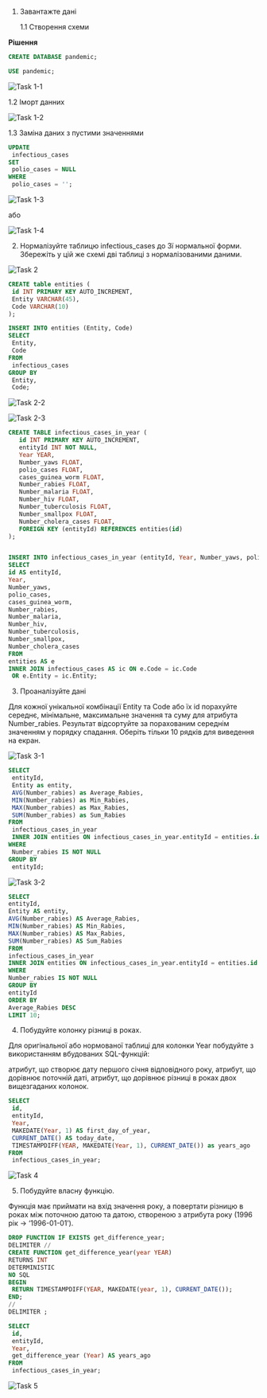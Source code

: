 1.  Завантажте дані

    1.1 Створення схеми

**Рішення**

```sql
CREATE DATABASE pandemic;

USE pandemic;
```

![Task 1-1](./images/Task-1-1.png)

1.2 Іморт данних

![Task 1-2](./images/Task-1-2.png)

1.3 Заміна даних з пустими значеннями

```sql
UPDATE
 infectious_cases
SET
 polio_cases = NULL
WHERE
 polio_cases = '';
```
![Task 1-3](./images/Task-1-3.png)

або 

![Task 1-4](./images/Task-1-4.png)

2. Нормалізуйте таблицю infectious_cases до 3ї нормальної форми. Збережіть у цій же схемі дві таблиці з нормалізованими даними.


![Task 2](./images/Task-2.png)

```sql
CREATE table entities (
 id INT PRIMARY KEY AUTO_INCREMENT,
 Entity VARCHAR(45),
 Code VARCHAR(10)
);

INSERT INTO entities (Entity, Code)
SELECT
 Entity,
 Code
FROM
 infectious_cases
GROUP BY
 Entity,
 Code;
```

![Task 2-2](./images/Task-2-2.png)

![Task 2-3](./images/Task-2-3.png)

```sql
CREATE TABLE infectious_cases_in_year (
   id INT PRIMARY KEY AUTO_INCREMENT,
   entityId INT NOT NULL,
   Year YEAR,
   Number_yaws FLOAT,
   polio_cases FLOAT,
   cases_guinea_worm FLOAT,
   Number_rabies FLOAT,
   Number_malaria FLOAT,
   Number_hiv FLOAT,
   Number_tuberculosis FLOAT,
   Number_smallpox FLOAT,
   Number_cholera_cases FLOAT,
   FOREIGN KEY (entityId) REFERENCES entities(id)
);


INSERT INTO infectious_cases_in_year (entityId, Year, Number_yaws, polio_cases, cases_guinea_worm, Number_rabies, Number_malaria, Number_hiv, Number_tuberculosis, Number_smallpox, Number_cholera_cases)
SELECT
id AS entityId,
Year,
Number_yaws,
polio_cases,
cases_guinea_worm,
Number_rabies,
Number_malaria,
Number_hiv,
Number_tuberculosis,
Number_smallpox,
Number_cholera_cases
FROM
entities AS e
INNER JOIN infectious_cases AS ic ON e.Code = ic.Code
 OR e.Entity = ic.Entity;

```

3. Проаналізуйте дані

Для кожної унікальної комбінації Entity та Code або їх id порахуйте середнє, мінімальне, максимальне значення та суму для атрибута Number_rabies.
Результат відсортуйте за порахованим середнім значенням у порядку спадання.
Оберіть тільки 10 рядків для виведення на екран.

![Task 3-1](./images/Task-3-1.png)

```sql
SELECT
 entityId,
 Entity as entity,
 AVG(Number_rabies) as Average_Rabies,
 MIN(Number_rabies) as Min_Rabies,
 MAX(Number_rabies) as Max_Rabies,
 SUM(Number_rabies) as Sum_Rabies
FROM
 infectious_cases_in_year
 INNER JOIN entities ON infectious_cases_in_year.entityId = entities.id
WHERE
 Number_rabies IS NOT NULL
GROUP BY
 entityId;
```

![Task 3-2](./images/Task-3-2.png)

```sql
SELECT
entityId,
Entity AS entity,
AVG(Number_rabies) AS Average_Rabies,
MIN(Number_rabies) AS Min_Rabies,
MAX(Number_rabies) AS Max_Rabies,
SUM(Number_rabies) AS Sum_Rabies
FROM
infectious_cases_in_year
INNER JOIN entities ON infectious_cases_in_year.entityId = entities.id
WHERE
Number_rabies IS NOT NULL
GROUP BY
entityId
ORDER BY
Average_Rabies DESC
LIMIT 10;
```

4. Побудуйте колонку різниці в роках.

Для оригінальної або нормованої таблиці для колонки Year побудуйте з використанням вбудованих SQL-функцій:

атрибут, що створює дату першого січня відповідного року,
атрибут, що дорівнює поточній даті,
атрибут, що дорівнює різниці в роках двох вищезгаданих колонок.

```sql
SELECT
 id,
 entityId,
 Year,
 MAKEDATE(Year, 1) AS first_day_of_year,
 CURRENT_DATE() AS today_date,
 TIMESTAMPDIFF(YEAR, MAKEDATE(Year, 1), CURRENT_DATE()) as years_ago
FROM
 infectious_cases_in_year;
```

![Task 4](./images/Task-4.png)

5. Побудуйте власну функцію.

Функція має приймати на вхід значення року, а повертати різницю в роках між поточною датою та датою, створеною з атрибута року (1996 рік → ‘1996-01-01’).

```sql
DROP FUNCTION IF EXISTS get_difference_year;
DELIMITER //
CREATE FUNCTION get_difference_year(year YEAR)
RETURNS INT
DETERMINISTIC
NO SQL
BEGIN
 RETURN TIMESTAMPDIFF(YEAR, MAKEDATE(year, 1), CURRENT_DATE());
END;
//
DELIMITER ;

SELECT
 id,
 entityId,
 Year,
 get_difference_year (Year) AS years_ago
FROM
 infectious_cases_in_year;
```

![Task 5](./images/Task-5.png)